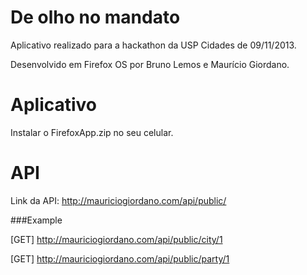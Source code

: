 De olho no mandato
===============

Aplicativo realizado para a hackathon da USP Cidades de 09/11/2013.

Desenvolvido em Firefox OS por Bruno Lemos e Maurício Giordano.

Aplicativo
===============

Instalar o FirefoxApp.zip no seu celular.

API
===============

Link da API: http://mauriciogiordano.com/api/public/

###Example

[GET] http://mauriciogiordano.com/api/public/city/1

[GET] http://mauriciogiordano.com/api/public/party/1
